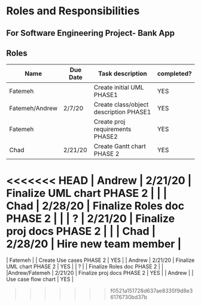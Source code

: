 # Roles and Responsibilities
## For Software Engineering Project- Bank App


## Roles
| Name          | Due Date    | Task description                | completed?  |
| ------------- | ----------- | --------------------------------| ----------- |
|    Fatemeh    |             | Create initial UML PHASE1       |     YES     |
| Fatemeh/Andrew|   2/7/20    | Create class/object description PHASE1 | YES  |
|    Fatemeh    |             | Create proj requirements PHASE2 |     YES     |
|      Chad     |   2/21/20   | Create Gantt chart PHASE 2      |     YES     |
<<<<<<< HEAD
|    Andrew     |   2/21/20   | Finalize UML chart PHASE 2      |             |
|    Chad       |   2/28/20   | Finalize Roles doc PHASE 2      |             |
|       ?       |   2/21/20   | Finalize proj docs PHASE 2      |  	          |
|    Chad   	|	2/28/20	  |	Hire new team member		    |
=======
|    Fatemeh    |             |  Create Use cases PHASE 2       |     YES     |
|    Andrew     |   2/21/20   | Finalize UML chart PHASE 2      |     YES     |
|       ?       |             | Finalize Roles doc PHASE 2      |             |
|Andrew/Fatemeh |   2/21/20   | Finalize proj docs PHASE 2      |     YES     |
|      Andrew   |             |    Use case flow chart          |     YES     |

>>>>>>> f0521a151728d637ae8335f9d8e36176730bd37b
